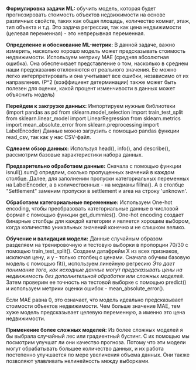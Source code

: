 **Формулировка задачи ML:**  обучить модель, которая будет прогнозировать стоимость объектов недвижимости на основе различных свойств, таких как общая площадь, количество комнат, этаж, тип объекта и т.д. Это задача регрессии, так как цена недвижимости (целевая переменная) - это непрерывная переменная.

**Определение и обоснование ML-метрик:** В данной задаче, важно измерить, насколько хорошо модель может предсказывать стоимость недвижимости. Используем метрику  MAE (средняя абсолютная ошибка). Она обеспечивает представление о том, насколько в среднем наши предсказания отклоняются от реального значения. Ее можно легко интерпретировать и она учитывает все ошибки, независимо от их направления. 
(Р^2 (коэффициент детерминации) также может быть полезен для оценки, какой процент изменчивости в данных может объяснить модель)

**Перейдем к закгрузке данных:** Импортируем нужные библиотеки (import pandas as pd
from sklearn.model_selection import train_test_split
from sklearn.linear_model import LinearRegression
from sklearn.metrics import mean_absolute_error
from sklearn.preprocessing import LabelEncoder) 
Данные можно загрузить с помощью pandas функции read_csv, так как у нас CSV-файл.

**Сдлеаем обзор данных:** Используя head(), info(), and describe(), рассмотрим базовые характеристики набора данных. 

**Предварительно обработаем данные:** Сначала с помощью функции isnull().sum() опредлим, сколько пропущенных значений в каждом столбце. Далее, для заполненим пропуски  категориальных переменных   на LabelEncoder, а в количественных - на медианы fillna(). А в столбце "Settlement" заменим пропуски в settlement и area на строку 'unknown'.

**Обработаем категориальные переменные:** Используем One-hot encoding, чтобы преобразовать категориальные данные в числовой формат с помощью функции get_dummies(). One-hot encoding создает бинарные столбцы для каждой категории и является хорошим выбором, когда количество уникальных значений конечно и не слишком велико.

**Обучение и валидация модели:** Данные случайным образом разделяем на тренировочную и тестовую выборки в пропорции 70/30 с помощью train_test_split(). Создаем датафрейм X из всех признаков, исключая цену, и y - только столбец с ценами. Сначала обучим базовую модель с помощью fit(), используем линейную регресию *Это дает понимание того, как исходные данные могут предсказывать цены на недвижимость без дополнительной обработки или сложных моделей.*  Затем проверим ее точность на тестовой выборке с помощью predict() и используем метрики оценки ошибок -  mean_absolute_error().
 
Если MAE равна 0, это означает, что модель идеально предсказывает стоимости объектов недвижимости. Чем больше значение MAE, тем хуже модель предсказывает целевую переменную, а именно это цена недвижимости.

**Применение более сложных моделей:** Из более сложных моделей я бы выбрала случайный лес или градиентный бустинг. С их помощью мы посмотрим улучшат ли они качество прогноза. Потому что эти модели  могут обрабатывать большее количество данных, и их работа постепенно улучшается по мере увеличения объема данных. Они также позволяют улавливать нелинейность между выборками. 

